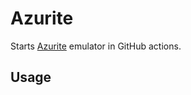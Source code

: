 # Azurite

Starts [Azurite](https://docs.microsoft.com/en-us/azure/storage/common/storage-use-azurite?tabs=visual-studio) emulator in GitHub actions.

## Usage